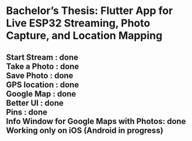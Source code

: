 # Bachelor’s Thesis: Flutter App for Live ESP32 Streaming, Photo Capture, and Location Mapping
Start Stream : done <br />
Take a Photo : done  <br />
Save Photo : done <br />
GPS location : done  <br />
Google Map : done <br />
Better UI : done <br />
Pins : done  <br />
Info Window for Google Maps with Photos: done <br />
Working only on iOS (Android in progress)
--

